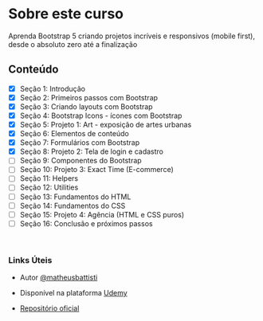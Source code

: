 # Sobre este curso
Aprenda Bootstrap 5 criando projetos incríveis e responsivos (mobile first), desde o absoluto zero até a finalização

## Conteúdo
- [x] Seção 1: Introdução
- [x] Seção 2: Primeiros passos com Bootstrap
- [x] Seção 3: Criando layouts com Bootstrap
- [x] Seção 4: Bootstrap Icons - ícones com Bootstrap
- [x] Seção 5: Projeto 1: Art - exposição de artes urbanas
- [x] Seção 6: Elementos de conteúdo
- [x] Seção 7: Formulários com Bootstrap
- [x] Seção 8: Projeto 2: Tela de login e cadastro
- [ ] Seção 9: Componentes do Bootstrap
- [ ] Seção 10: Projeto 3: Exact Time (E-commerce)
- [ ] Seção 11: Helpers
- [ ] Seção 12: Utilities
- [ ] Seção 13: Fundamentos do HTML
- [ ] Seção 14: Fundamentos do CSS
- [ ] Seção 15: Projeto 4: Agência (HTML e CSS puros)
- [ ] Seção 16: Conclusão e próximos passos

<br>

### Links Úteis
- Autor [@matheusbattisti](https://github.com/matheusbattisti)

- Disponível na plataforma [Udemy](https://www.udemy.com/course/bootstrap-5-do-basico-ao-avancado-com-4-projetos/)

- [Repositório oficial](https://github.com/matheusbattisti/curso_bootstrap_5)